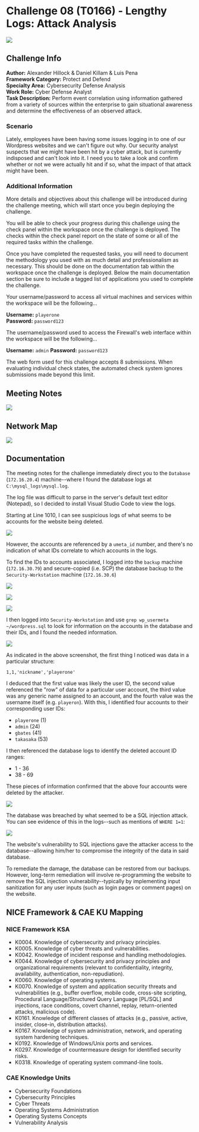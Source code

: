 # Challenge 08 (T0166) - Lengthy Logs: Attack Analysis
![](../images/challenge08/NICEChallenge8.png)

## Challenge Info
**Author:** Alexander Hillock & Daniel Killam & Luis Pena<br>
**Framework Category:** Protect and Defend<br>
**Specialty Area:** Cybersecurity Defense Analysis<br>
**Work Role:** Cyber Defense Analyst<br>
**Task Description:** Perform event correlation using information gathered from a variety of sources within the enterprise to gain situational awareness and determine the effectiveness of an observed attack.

### Scenario
Lately, employees have been having some issues logging in to one of our Wordpress websites and we can't figure out why. Our security analyst suspects that we might have been hit by a cyber attack, but is currently indisposed and can't look into it. I need you to take a look and confirm whether or not we were actually hit and if so, what the impact of that attack might have been.

### Additional Information
More details and objectives about this challenge will be introduced during the challenge meeting, which will start once you begin deploying the challenge.

You will be able to check your progress during this challenge using the check panel within the workspace once the challenge is deployed. The checks within the check panel report on the state of some or all of the required tasks within the challenge.

Once you have completed the requested tasks, you will need to document the methodology you used with as much detail and professionalism as necessary. This should be done on the documentation tab within the workspace once the challenge is deployed. Below the main documentation section be sure to include a tagged list of applications you used to complete the challenge.

Your username/password to access all virtual machines and services within the workspace will be the following...

**Username:** `playerone`<br>
**Password:** `password123`

The username/password used to access the Firewall's web interface within the workspace will be the following...

**Username:** `admin`
**Password:** `password123`

The web form used for this challenge accepts 8 submissions.
When evaluating individual check states, the automated check system ignores submissions made beyond this limit.

## Meeting Notes
![](../images/challenge08/meeting_notes.png)

## Network Map
![](../images/challenge08/OM2-map.jpg)

## Documentation
The meeting notes for the challenge immediately direct you to the `Database` (`172.16.20.4`) machine--where I found the database logs at `C:\mysql_logs\mysql.log`. 

The log file was difficult to parse in the server's default text editor (Notepad), so I decided to install Visual Studio Code to view the logs.

Starting at Line 1010, I can see suspicious logs of what seems to be accounts for the website being deleted.

![](../images/challenge08/deleting.png)

However, the accounts are referenced by a `umeta_id` number, and there's no indication of what IDs correlate to which accounts in the logs.

To find the IDs to accounts associated, I logged into the `backup` machine (`172.16.30.79`) and secure-copied (i.e. SCP) the database backup to the `Security-Workstation` machine (`172.16.30.6`)

![](../images/challenge08/backup_login.png)

![](../images/challenge08/scp_database_backup.png)

![](../images/challenge08/scp_successful.png)

I then logged into `Security-Workstation` and use `grep wp_usermeta ~/wordpress.sql` to look for information on the accounts in the database and their IDs, and I found the needed information.

![](../images/challenge08/database_users.png)

As indicated in the above screenshot, the first thing I noticed was data in a particular structure:

```
1,1,'nickname','playerone'
```

I deduced that the first value was likely the user ID, the second value referenced the "row" of data for a particular user account, the third value was any generic name assigned to an account, and the fourth value was the username itself (e.g. `playeron`). With this, I identified four accounts to their corresponding user IDs:

- `playerone` (1)
- `admin` (24)
- `gbates` (41)
- `takasaka` (53)

I then referenced the database logs to identify the deleted account ID ranges:

- 1 - 36 
- 38 - 69

These pieces of information confirmed that the above four accounts were deleted by the attacker.

![](../images/challenge08/attempt3_correct.png)

The database was breached by what seemed to be a SQL injection attack. You can see evidence of this in the logs--such as mentions of `WHERE 1=1`:

![](../images/challenge08/sql_injection.png)

The website's vulnerability to SQL injections gave the attacker access to the database--allowing him/her to compromise the integrity of the data in said database.

To remediate the damage, the database can be restored from our backups. However, long-term remediation will involve re-programming the website to remove the SQL injection vulnerability--typically by implementing input sanitization for any user inputs (such as login pages or comment pages) on the website.

## NICE Framework & CAE KU Mapping

### NICE Framework KSA
- K0004. Knowledge of cybersecurity and privacy principles.
- K0005. Knowledge of cyber threats and vulnerabilities.
- K0042. Knowledge of incident response and handling methodologies.
- K0044. Knowledge of cybersecurity and privacy principles and organizational requirements (relevant to confidentiality, integrity, availability, authentication, non-repudiation).
- K0060. Knowledge of operating systems.
- K0070. Knowledge of system and application security threats and vulnerabilities (e.g., buffer overflow, mobile code, cross-site scripting, Procedural Language/Structured Query Language [PL/SQL] and injections, race conditions, covert channel, replay, return-oriented attacks, malicious code).
- K0161. Knowledge of different classes of attacks (e.g., passive, active, insider, close-in, distribution attacks).
- K0167. Knowledge of system administration, network, and operating system hardening techniques.
- K0192. Knowledge of Windows/Unix ports and services.
- K0297. Knowledge of countermeasure design for identified security risks.
- K0318. Knowledge of operating system command-line tools.

### CAE Knowledge Units
- Cybersecurity Foundations
- Cybersecurity Principles
- Cyber Threats
- Operating Systems Administration
- Operating Systems Concepts
- Vulnerability Analysis